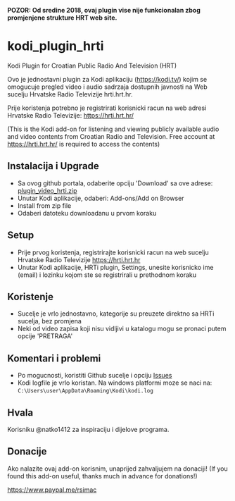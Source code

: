 **POZOR: Od sredine 2018, ovaj plugin vise nije funkcionalan zbog promjenjene strukture HRT web site.**

# kodi_plugin_hrti
Kodi Plugin for Croatian Public Radio And Television (HRT)

Ovo je jednostavni plugin za Kodi aplikaciju (https://kodi.tv/) kojim se omogucuje pregled video i audio sadrzaja
dostupnih javnosti na Web sucelju Hrvatske Radio Televizije hrti.hrt.hr.

Prije koristenja potrebno je registrirati korisnicki racun na web adresi Hrvatske Radio Televizije: https://hrti.hrt.hr/

(This is the Kodi add-on for listening and viewing publicly available audio and video contents from Croatian Radio and Television. Free account at https://hrti.hrt.hr/ is required to access the contents)

## Instalacija i Upgrade

* Sa ovog github portala, odaberite opciju 'Download' sa ove adrese: [plugin_video_hrti.zip](plugin_video_hrti.zip)
* Unutar Kodi aplikacije, odaberi: Add-ons/Add on Browser
* Install from zip file
* Odaberi datoteku downloadanu u prvom koraku

## Setup
* Prije prvog koristenja, registrirajte korisnicki racun na web sucelju Hrvatske Radio Televizije https://hrti.hrt.hr
* Unutar Kodi aplikacije, HRTi plugin, Settings, unesite korisnicko ime (email) i lozinku kojom ste se registrirali u prethodnom koraku

## Koristenje
* Sucelje je vrlo jednostavno, kategorije su preuzete direktno sa HRTi sucelja, bez promjena
* Neki od video zapisa koji nisu vidljivi u katalogu mogu se pronaci putem opcije 'PRETRAGA'


## Komentari i problemi
* Po mogucnosti, koristiti Github sucelje i opciju [Issues](/../../issues)
* Kodi logfile je vrlo koristan. Na windows platformi moze se naci na: `C:\Users\user\AppData\Roaming\Kodi\kodi.log`


## Hvala
Korisniku @natko1412 za inspiraciju i dijelove programa.

## Donacije
Ako nalazite ovaj add-on korisnim, unaprijed zahvaljujem na donaciji!
(If you found this add-on useful, thanks much in advance for donations!)

https://www.paypal.me/rsimac
